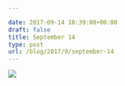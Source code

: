 ```yaml
---

date: 2017-09-14 18:39:00+00:00
draft: false
title: September 14
type: post
url: /blog/2017/9/september-14
---
```




  
   ![](/images/2017-09-14-20179september-14/IMG_2264.jpg)

  


